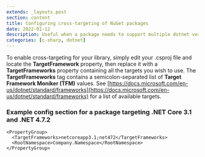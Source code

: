 ```yaml
---
extends: _layouts.post
section: content
title: Configuring cross-targeting of NuGet packages
date: 2022-01-12
description: Useful when a package needs to support multiple dotnet versions
categories: [c-sharp, dotnet]
---
```


To enable cross-targeting for your library, simply edit your .csproj file and locate the **TargetFramework** property, then replace it with a **TargetFrameworks** property containing all the targets you wish to use. The **TargetFrameworks** tag contains a semicolon-separated list of **Target Framework Moniker (TFM)** values. See [https://docs.microsoft.com/en-us/dotnet/standard/frameworks](https://docs.microsoft.com/en-us/dotnet/standard/frameworks) for a list of available targets.

### Example config section for a package targeting .NET Core 3.1 and .NET 4.7.2

```
<PropertyGroup>
  <TargetFrameworks>netcoreapp3.1;net472</TargetFrameworks>
  <RootNamespace>Company.Namespace</RootNamespace>
</PropertyGroup>
```